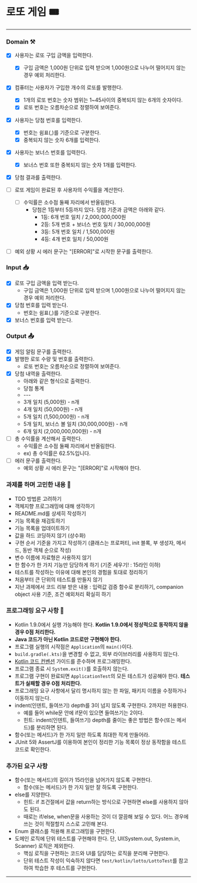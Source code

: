 # 로또 게임 🎟️

---

### Domain ⚒️
- [x] 사용자는 로또 구입 금액을 입력한다.
    - [x] 구입 금액은 1,000원 단위로 입력 받으며 1,000원으로 나누어 떨어지지 않는 경우 예외 처리한다.
- [x] 컴퓨터는 사용자가 구입한 개수의 로또를 발행한다.
    - [x] 1개의 로또 번호는 숫자 범위는 1~45사이의 중복되지 않는 6개의 숫자이다.
    - [x] 로또 번호는 오름차순으로 정렬하여 보여준다.
- [x] 사용자는 당첨 번호를 입력한다.
    - [x] 번호는 쉼표(,)를 기준으로 구분한다.
    - [x] 중복되지 않는 숫자 6개를 입력한다.
- [x] 사용자는 보너스 번호를 입력한다.
  - [x] 보너스 번호 또한 중복되지 않는 숫자 1개를 입력한다.
- [x] 당첨 결과를 출력한다.
- [ ] 로또 게임이 완료된 후 사용자의 수익률을 계산한다.
  - [ ] 수익률은 소수점 둘째 자리에서 반올림한다.
      - 당첨은 1등부터 5등까지 있다. 당첨 기준과 금액은 아래와 같다.
        - 1등: 6개 번호 일치 / 2,000,000,000원
        - 2등: 5개 번호 + 보너스 번호 일치 / 30,000,000원
        - 3등: 5개 번호 일치 / 1,500,000원
        - 4등: 4개 번호 일치 / 50,000원
- [ ] 예외 상황 시 에러 문구는 "[ERROR]"로 시작한 문구를 출력한다.


### Input 📥
- [x] 로또 구입 금액을 입력 받는다. 
  - 구입 금액은 1,000원 단위로 입력 받으며 1,000원으로 나누어 떨어지지 않는 경우 예외 처리한다.
- [x] 당첨 번호를 입력 받는다. 
  - 번호는 쉼표(,)를 기준으로 구분한다.
- [x] 보너스 번호를 입력 받는다.

### Output 📤
- [x] 게임 알림 문구를 출력한다.
- [x] 발행한 로또 수량 및 번호를 출력한다. 
  - 로또 번호는 오름차순으로 정렬하여 보여준다.
- [x] 당첨 내역을 출력한다.
  - 아래와 같은 형식으로 출력한다.
  - 당첨 통계
  - \---
  - 3개 일치 (5,000원) - n개
  - 4개 일치 (50,000원) - n개 
  - 5개 일치 (1,500,000원) - n개 
  - 5개 일치, 보너스 볼 일치 (30,000,000원) - n개 
  - 6개 일치 (2,000,000,000원) - n개
- [ ] 총 수익률을 계산해서 출력한다. 
  - 수익률은 소수점 둘째 자리에서 반올림한다.
  - ex) 총 수익률은 62.5%입니다. 
- [ ] 에러 문구를 출력한다.
  - 예외 상황 시 에러 문구는 "[ERROR]"로 시작해야 한다.

### 과제를 하며 고민한 내용 🤔
- TDD 방법론 고려하기
- 객체지향 프로그래밍에 대해 생각하기
- README.md를 상세히 작성하기
- 기능 목록을 재검토하기
- 기능 목록을 업데이트하기
- 값을 하드 코딩하지 않기 (상수화)
- 구현 순서 기준을 가지고 작성하기
  (클래스는 프로퍼티, init 블록, 부 생성자, 메서드, 동반 객체 순으로 작성)
- 변수 이름에 자료형은 사용하지 않기
- 한 함수가 한 가지 기능만 담당하게 하기 (기준 세우기! : 15라인 이하)
- 테스트를 작성하는 이유에 대해 본인의 경험을 토대로 정리하기
- 처음부터 큰 단위의 테스트를 만들지 않기
- 지난 과제에서 코드 리뷰 받은 내용 : 입력값 검증 함수로 분리하기, companion object 사용 기준, 조건 예외처리 확실히 하기



### 프로그래밍 요구 사항 🎯 

- Kotlin 1.9.0에서 실행 가능해야 한다. **Kotlin 1.9.0에서 정상적으로 동작하지 않을 경우 0점 처리한다.**
- **Java 코드가 아닌 Kotlin 코드로만 구현해야 한다.**
- 프로그램 실행의 시작점은 `Application`의 `main()`이다.
- `build.gradle(.kts)`을 변경할 수 없고, 외부 라이브러리를 사용하지 않는다.
- [Kotlin 코드 컨벤션](https://github.com/woowacourse/woowacourse-docs/tree/main/styleguide/kotlin) 가이드를 준수하며 프로그래밍한다.
- 프로그램 종료 시 `System.exit()`를 호출하지 않는다.
- 프로그램 구현이 완료되면 `ApplicationTest`의 모든 테스트가 성공해야 한다. **테스트가 실패할 경우 0점 처리한다.**
- 프로그래밍 요구 사항에서 달리 명시하지 않는 한 파일, 패키지 이름을 수정하거나 이동하지 않는다.
- indent(인덴트, 들여쓰기) depth를 3이 넘지 않도록 구현한다. 2까지만 허용한다.
    - 예를 들어 while문 안에 if문이 있으면 들여쓰기는 2이다.
    - 힌트: indent(인덴트, 들여쓰기) depth를 줄이는 좋은 방법은 함수(또는 메서드)를 분리하면 된다.
- 함수(또는 메서드)가 한 가지 일만 하도록 최대한 작게 만들어라.
- JUnit 5와 AssertJ를 이용하여 본인이 정리한 기능 목록이 정상 동작함을 테스트 코드로 확인한다.

### 추가된 요구 사항

- 함수(또는 메서드)의 길이가 15라인을 넘어가지 않도록 구현한다.
    - 함수(또는 메서드)가 한 가지 일만 잘 하도록 구현한다.
- else를 지양한다.
    - 힌트: if 조건절에서 값을 return하는 방식으로 구현하면 else를 사용하지 않아도 된다.
    - 때로는 if/else, when문을 사용하는 것이 더 깔끔해 보일 수 있다. 어느 경우에 쓰는 것이 적절할지 스스로 고민해 본다.
- Enum 클래스를 적용해 프로그래밍을 구현한다.
- 도메인 로직에 단위 테스트를 구현해야 한다. 단, UI(System.out, System.in, Scanner) 로직은 제외한다.
    - 핵심 로직을 구현하는 코드와 UI를 담당하는 로직을 분리해 구현한다.
    - 단위 테스트 작성이 익숙하지 않다면 `test/kotlin/lotto/LottoTest`를 참고하여 학습한 후 테스트를 구현한다.

---

